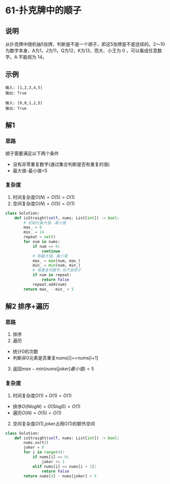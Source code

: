 # 61-扑克牌中的顺子

## 说明
从扑克牌中随机抽5张牌，判断是不是一个顺子，即这5张牌是不是连续的。2～10为数字本身，A为1，J为11，Q为12，K为13，而大、小王为 0 ，可以看成任意数字。A 不能视为 14。

## 示例
```
输入: [1,2,3,4,5]
输出: True

输入: [0,0,1,2,5]
输出: True
```

## 解1

### 思路
顺子需要满足以下两个条件
- 没有非零重复数字(通过集合判断是否有重复的值)
- 最大值-最小值<5

### 复杂度
1. 时间复杂度$O(N)=O(5)=O(1)$
2. 空间复杂度$O(N)=O(5)=O(1)$

```python
class Solution:
    def isStraight(self, nums: List[int]) -> bool:
        # 初始化最大值、最小值
        max_ = 0
        min_ = 14
        repeat = set()
        for num in nums:
            if num == 0:
                continue
            # 取最大值、最小值
            max_ = max(num, max_)
            min_ = min(num, min_)
            # 有重复的数字,也不是顺子
            if num in repeat:
                return False
            repeat.add(num)
        return max_ - min_ < 5
```

## 解2 排序+遍历

### 思路
1. 排序
2. 遍历
- 统计0的次数
- 判断非0元素是否重复nums[i]==nums[i+1]
3. 返回$max-min(nums[joker]最小值)<5$

### 复杂度
1. 时间复杂度$O(1)+O(1)=O(1)$
- 排序$O(NlogN)=O(5log5)=O(1)$
- 遍历$O(N)=O(5)=O(1)$
2. 空间复杂度$O(1)$,joker占用O(1)的额外空间

```python
class Solution:
    def isStraight(self, nums: List[int]) -> bool:
        nums.sort()
        joker = 0
        for i in range(4):
            if nums[i] == 0:
                joker += 1
            elif nums[i] == nums[i + 1]:
                return False
        return nums[4] - nums[joker] < 5
```